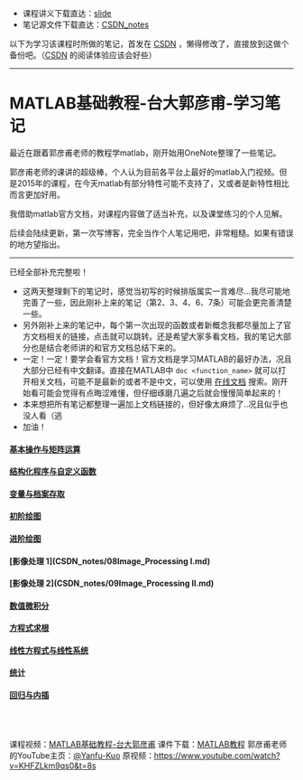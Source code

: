+ 课程讲义下载直达：[slide](./slide)
+ 笔记源文件下载直达：[CSDN_notes](./CSDN_notes)

以下为学习该课程时所做的笔记，首发在 [CSDN](https://blog.csdn.net/weixin_45840825/article/details/107865933) ，懒得修改了，直接放到这做个备份吧。（[CSDN](https://blog.csdn.net/weixin_45840825/article/details/107865933) 的阅读体验应该会好些）

---

# MATLAB基础教程-台大郭彦甫-学习笔记

最近在跟着郭彦甫老师的教程学matlab，刚开始用OneNote整理了一些笔记。

郭彦甫老师的课讲的超级棒，个人认为目前各平台上最好的matlab入门视频。但是2015年的课程，在今天matlab有部分特性可能不支持了，又或者是新特性相比而言更加好用。

我借助matlab官方文档，对课程内容做了适当补充，以及课堂练习的个人见解。

后续会陆续更新，第一次写博客，完全当作个人笔记用吧，非常粗糙。如果有错误的地方望指出。

----
已经全部补充完整啦！
+ 这两天整理剩下的笔记时，感觉当初写的时候排版属实一言难尽...我尽可能地完善了一些，因此刚补上来的笔记（第2、3、4、6、7条）可能会更完善清楚一些。
+ 另外刚补上来的笔记中，每个第一次出现的函数或者新概念我都尽量加上了官方文档相关的链接，点击就可以跳转。还是希望大家多看文档，我的笔记大部分也是结合老师讲的和官方文档总结下来的。
+ 一定！一定！要学会看官方文档！官方文档是学习MATLAB的最好办法，况且大部分已经有中文翻译。直接在MATLAB中 `doc <function_name>` 就可以打开相关文档，可能不是最新的或者不是中文，可以使用 [在线文档](https://ww2.mathworks.cn/help/matlab/index.html) 搜索。刚开始看可能会觉得有点晦涩难懂，但仔细琢磨几遍之后就会慢慢简单起来的！
+ 本来想把所有笔记都整理一遍加上文档链接的，但好像太麻烦了..况且似乎也没人看（逃
+ 加油！

#### [基本操作与矩阵运算](CSDN_notes/02Array_Operation.md)

#### [结构化程序与自定义函数](CSDN_notes/03Structured_Programming_&_Function.md)

#### [变量与档案存取](CSDN_notes/04Data_Structure_&_File_Access.md)

#### [初阶绘图](CSDN_notes/05Basic_Plotting.md)

#### [进阶绘图](CSDN_notes/06Advanced_Plotting.md)

#### [影像处理 1](CSDN_notes/08Image_Processing I.md)

#### [影像处理 2](CSDN_notes/09Image_Processing II.md)

#### [数值微积分](CSDN_notes/10Integration_&_Differentiation.md)

#### [方程式求根](CSDN_notes/11Root_Finding.md)

#### [线性方程式与线性系统](CSDN_notes/12Linear_Equations.md)

#### [统计](CSDN_notes/13Statistics_&_Data_Analysis.md)

#### [回归与内插](CSDN_notes/14Curve_Fitting_&_Interpolation.md)

<br>
<br>

课程视频：[MATLAB基础教程-台大郭彦甫](https://www.bilibili.com/video/BV1DA411Y7bN)
课件下载：[MATLAB教程](https://wws.lanzous.com/b01nn6o8b)
郭彦甫老师的YouTube主页：[@Yanfu-Kuo](https://www.youtube.com/user/machinelearningandvi?pbjreload=101v)
原视频：<https://www.youtube.com/watch?v=KHFZLkm9qs0&t=8s>